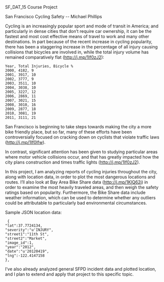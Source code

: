 SF_DAT_15 Course Project

San Francisco Cycling Safety -- Michael Phillips


Cycling is an increasingly popular sport and mode of transit in America; and particularly in dense cities that don’t require car ownership, it can be the fastest and most cost effective means of travel to work and many other destinations. In part because of the recent increase in cycling popularity, there has been a staggering increase in the percentage of all injury causing collisions that bicycles are involved in, while the total injury volume has remained comparatively flat (http://j.mp/1If0zJ2):

```
Year, Total Injuries, Bicycle %
2000, 4182, 9
2001, 3917, 10
2002, 3777, 9
2003, 3511, 10
2004, 3038, 10
2005, 3227, 12
2006, 2869, 11
2007, 3021, 15
2008, 3010, 16
2009, 2877, 18
2010, 3081, 19
2011, 3111, 21
```

San Francisco is beginning to take steps towards making the city a more bike friendly place, but so far, many of these efforts have been controversially focused on cracking down on cyclists that violate traffic laws (http://j.mp/1If0Ifw).

In contrast, significant attention has been given to studying particular areas where motor vehicle collisions occur, and that has greatly impacted how the city plans construction and times traffic lights (http://j.mp/1If0zJ2).

In this project, I am analyzing reports of cycling injuries throughout the city, along with location data, in order to plot the most dangerous locations and routes. I’ll also look at Bay Area Bike Share data (http://j.mp/1KlQ62j) in order to examine the most heavily traveled areas, and then weigh the safety ratings based on popularity. Furthermore, the Bike Share data include weather information, which can be used to determine whether any outliers could be attributable to particularly bad environmental circumstances.


Sample JSON location data:

```
 {     
"lat":37.7724134,
"severity":"u'INJURY",
"street1":"11th St",
"street2":"Market",
"image_id":1,
"year":"2012",
"date":"u'20120419",
"lng":-122.4147158
},
```


I’ve also already analyzed general SFPD incident data and plotted location, and I plan to extend and apply that project to this specific topic.

